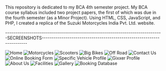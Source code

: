 This repository is dedicated to my BCA 4th semester project. My BCA course syllabus included two project papers, the first of which was due in the fourth semester 
(as a Minor Project). Using HTML, CSS, JavaScript, and PHP, I created a replica of the Suzuki Motorcycles India Pvt. Ltd. website.


-------------------------------------------------------------------------------SECREENSHOTS----------------------------------------------------------------------
                                                     
                                                                     
![Home](https://user-images.githubusercontent.com/116374216/207245817-04aaffa0-6c41-4be4-9d8e-8edde470780f.png)
![Motorcycles](https://user-images.githubusercontent.com/116374216/207245836-76ebabf7-cef2-422d-9918-389587768948.png)
![Scooters](https://user-images.githubusercontent.com/116374216/207245854-05c248ee-de58-4fd4-b078-e5de6aad45b5.png)
![Big Bikes](https://user-images.githubusercontent.com/116374216/207245870-639dff9c-183b-4513-aa14-0086b3b09003.png)
![Off Road](https://user-images.githubusercontent.com/116374216/207245882-7e498ece-510d-40e6-be0e-5bb8a1e83cec.png)
![Contact Us](https://user-images.githubusercontent.com/116374216/207245900-5f2db134-6bc8-4d98-ba9f-d4dd8be97f1b.png)
![Online Booking Form](https://user-images.githubusercontent.com/116374216/207245911-99e14cfb-22fb-4ebc-b3c8-d75179465562.png)
![Specific Vehicle Profile](https://user-images.githubusercontent.com/116374216/207246803-86192ccd-6e84-4436-930c-7124aa89c35f.png)
![Gixxer Profile](https://user-images.githubusercontent.com/116374216/207246834-f063ed40-6b89-476e-8f30-8a9b013b08a3.png)
![About Us](https://user-images.githubusercontent.com/116374216/207246867-ef3e9bf4-8e7b-467d-9957-625110e9cc07.png)
![Facilities](https://user-images.githubusercontent.com/116374216/207246889-870e3d02-7a78-4110-b328-f108f58fad8f.png)
![Gallery](https://user-images.githubusercontent.com/116374216/207246939-d84b1f26-2d9f-4a00-b5d5-0ef4296bc5f6.png)
![Booking Database](https://user-images.githubusercontent.com/116374216/207246953-88b247b0-25b2-4062-ac7e-13f30255c2fb.png)
